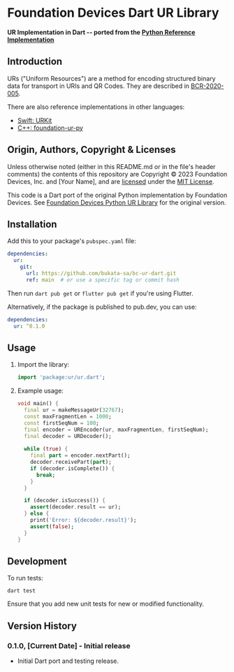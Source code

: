 # Foundation Devices Dart UR Library

**UR Implementation in Dart -- ported from the [Python Reference Implementation](https://github.com/Foundation-Devices/foundation-ur-py)**

## Introduction

URs ("Uniform Resources") are a method for encoding structured binary data for transport in URIs and QR Codes. They are described in [BCR-2020-005](https://github.com/BlockchainCommons/Research/blob/master/papers/bcr-2020-005-ur.md).

There are also reference implementations in other languages:
- [Swift: URKit](https://github.com/blockchaincommons/URKit)
- [C++: foundation-ur-py](https://github.com/BlockchainCommons/bc-ur)

## Origin, Authors, Copyright & Licenses

Unless otherwise noted (either in this README.md or in the file's header comments) the contents of this repository are Copyright © 2023 Foundation Devices, Inc. and [Your Name], and are [licensed](./LICENSE) under the [MIT License](https://opensource.org/licenses/MIT).

This code is a Dart port of the original Python implementation by Foundation Devices. See
[Foundation Devices Python UR Library](https://github.com/Foundation-Devices/foundation-ur-py) for the original version.

## Installation

Add this to your package's `pubspec.yaml` file:

```yaml
dependencies:
  ur:
    git:
      url: https://github.com/bukata-sa/bc-ur-dart.git
      ref: main  # or use a specific tag or commit hash
```

Then run `dart pub get` or `flutter pub get` if you're using Flutter.

Alternatively, if the package is published to pub.dev, you can use:

```yaml
dependencies:
  ur: ^0.1.0
```

## Usage

1. Import the library:
    ```dart
    import 'package:ur/ur.dart';
    ```

2. Example usage:

    ```dart
    void main() {
      final ur = makeMessageUr(32767);
      const maxFragmentLen = 1000;
      const firstSeqNum = 100;
      final encoder = UREncoder(ur, maxFragmentLen, firstSeqNum);
      final decoder = URDecoder();
      
      while (true) {
        final part = encoder.nextPart();
        decoder.receivePart(part);
        if (decoder.isComplete()) {
          break;
        }
      }

      if (decoder.isSuccess()) {
        assert(decoder.result == ur);
      } else {
        print('Error: ${decoder.result}');
        assert(false);
      }
    }
    ```

## Development

To run tests:

```
dart test
```

Ensure that you add new unit tests for new or modified functionality.

## Version History

### 0.1.0, [Current Date] - Initial release

* Initial Dart port and testing release.
